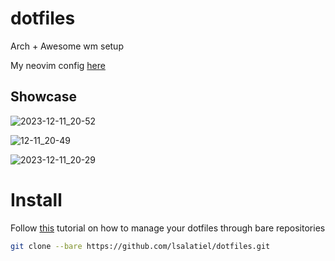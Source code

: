 # dotfiles
Arch + Awesome wm setup

My neovim config [here](https://github.com/lsalatiel/nvim-config)

## Showcase

![2023-12-11_20-52](https://github.com/lsalatiel/dotfiles/assets/110201578/abf3e31f-7861-4b27-bf63-42070b28ba0e)

![12-11_20-49](https://github.com/lsalatiel/dotfiles/assets/110201578/bb32b849-2c9d-4db9-a089-9ef4a2f8c2cd)

![2023-12-11_20-29](https://github.com/lsalatiel/dotfiles/assets/110201578/28044387-4706-4c4d-b15c-e29357f7b491)



# Install

Follow [this](https://www.atlassian.com/git/tutorials/dotfiles) tutorial on how to manage your dotfiles through bare repositories
```sh
git clone --bare https://github.com/lsalatiel/dotfiles.git
```
